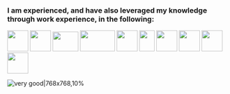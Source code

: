 ### I am experienced, and have also leveraged my knowledge through work experience, in the following:

<div class="programmig">
  <img src="https://upload.wikimedia.org/wikipedia/commons/thumb/9/99/Unofficial_JavaScript_logo_2.svg/48px-Unofficial_JavaScript_logo_2.svg.png" width="48" height="48">

  <img src="https://www.probytes.net/wp-content/uploads/2019/07/java-logo-vector-768x768.png"  width="48" height="48">


  <img src="https://upload.wikimedia.org/wikipedia/commons/thumb/a/a7/React-icon.svg/320px-React-icon.svg.png"  width="59" height="45">


  <img src="https://upload.wikimedia.org/wikipedia/commons/thumb/d/d9/Node.js_logo.svg/1280px-Node.js_logo.svg.png"  width="80" height="48">


  <img src="https://upload.wikimedia.org/wikipedia/commons/thumb/6/61/HTML5_logo_and_wordmark.svg/512px-HTML5_logo_and_wordmark.svg.png"  width="48" height="48">

  <img src="https://upload.wikimedia.org/wikipedia/commons/thumb/d/d5/CSS3_logo_and_wordmark.svg/1200px-CSS3_logo_and_wordmark.svg.png"  width="35" height="48">


  <img src="https://encrypted-tbn0.gstatic.com/images?q=tbn%3AANd9GcQFrj9cl51Ctlu6CeIuifrKojdIAvdNAg1deA&usqp=CAU"  width="48" height="48">
  
  <img src="https://seeklogo.com/images/K/kubernetes-logo-3A67038EAB-seeklogo.com.png"  width="48" height="48">
  
  <img src="https://seeklogo.com/images/T/typescript-logo-B29A3F462D-seeklogo.com.png"  width="48" height="48">
  
  
<img src="https://upload.wikimedia.org/wikipedia/commons/thumb/c/c3/Python-logo-notext.svg/1024px-Python-logo-notext.svg.png"  width="48" height="48">


</div>


![very good|768x768,10%](https://www.probytes.net/wp-content/uploads/2019/07/java-logo-vector-768x768.png)

























<!--
**PaulAduGyamfi/PaulAduGyamfi** is a ✨ _special_ ✨ repository because its `README.md` (this file) appears on your GitHub profile.

Here are some ideas to get you started:

- 🔭 I’m currently working on ...
- 🌱 I’m currently learning ...
- 👯 I’m looking to collaborate on ...
- 🤔 I’m looking for help with ...
- 💬 Ask me about ...
- 📫 How to reach me: ...
- 😄 Pronouns: ...
- ⚡ Fun fact: ...
-->
